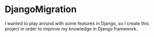 # DjangoMigration

I wanted to play around with some features in Django, so I create this project in order to improve my knowledge in Django framework.
